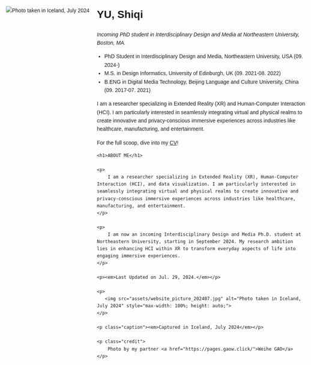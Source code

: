 <!DOCTYPE html>
<html lang="en">
<head>
    <meta charset="UTF-8">
    <meta name="viewport" content="width=device-width, initial-scale=1.0">
    <title>Personal Profile</title>
    <style>
        body {
            font-family: Arial, sans-serif;
            line-height: 1.6;
            margin: 0;
            padding: 20px;
            max-width: 800px;
            margin: 0 auto;
        }
        .profile {
            display: flex;
            align-items: flex-start;
            gap: 20px;
        }
        .profile-image {
            width: 200px;
            height: 200px;
            object-fit: cover;
            border-radius: 10px;
        }
        .profile-content {
            flex: 1;
        }
        h1 {
            margin-top: 0;
        }
        ul {
            padding-left: 20px;
        }
        .links a {
            margin-right: 10px;
            color: #0066cc;
            text-decoration: none;
        }
        .links a:hover {
            text-decoration: underline;
        }
    </style>
</head>
<body>
    <div class="profile">
         <img src="assets/website_picture_202407.jpg" alt="Photo taken in Iceland, July 2024" style="max-width: 100%; height: auto;">
        <div class="profile-content">
            <h1>YU, Shiqi</h1>
            <p><em>Incoming PhD student in Interdisciplinary Design and Media at Northeastern University, Boston, MA.</em></p>
            <ul>
                <li>PhD Student in Interdisciplinary Design and Media, Northeastern University, USA (09. 2024-)</li>
                <li>M.S. in Design Informatics, University of Edinburgh, UK (09. 2021-08. 2022)</li>
                <li>B.ENG in Digital Media Technology, Beijing Language and Culture University, China (09. 2017-07. 2021)</li>
            </ul>
            <p>I am a researcher specializing in Extended Reality (XR) and Human-Computer Interaction (HCI). I am particularly interested in seamlessly integrating virtual and physical realms to create innovative and privacy-conscious immersive experiences across industries like healthcare, manufacturing, and entertainment.</p>
         <p>For the full scoop, dive into my <a href="assets/cv_shiqiyu_20240604">CV</a>!</p>

          
   
</body>
</html>


    <h1>ABOUT ME</h1>

    <p>
        I am a researcher specializing in Extended Reality (XR), Human-Computer Interaction (HCI), and data visualization. I am particularly interested in seamlessly integrating virtual and physical realms to create innovative and privacy-conscious immersive experiences across industries like healthcare, manufacturing, and entertainment.
    </p>

    <p>
        I am now an incoming Interdisciplinary Design and Media Ph.D. student at Northeastern University, starting in September 2024. My research ambition lies in enhancing HCI within XR to transform everyday aspects of life into engaging immersive experiences.
    </p>

    <p><em>Last Updated on Jul. 29, 2024.</em></p>

    <p>
       <img src="assets/website_picture_202407.jpg" alt="Photo taken in Iceland, July 2024" style="max-width: 100%; height: auto;">
    </p>

    <p class="caption"><em>Captured in Iceland, July 2024</em></p>

    <p class="credit">
        Photo by my partner <a href="https://pages.gaow.click/">Weihe GAO</a>
    </p>

</body>
</html>
